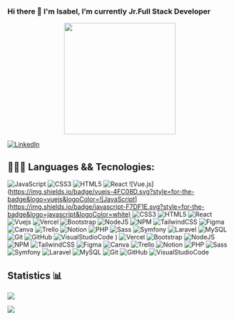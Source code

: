 ### Hi there 👋 I'm Isabel, I’m currently Jr.Full Stack Developer 

<div align="center" dir="column">
   <a target="_blanck" rel="noopener noreferrer" href="http://www.epc-ucb.edu.bo/mfm/images/smilies/itchy-n-scratchy.gif"></a>
   <img width="250px" src="http://www.epc-ucb.edu.bo/mfm/images/smilies/itchy-n-scratchy.gif" data-canonical-src="https://i.imgur.com/99BZ8IU.gif" style="max-width: 100%;">
</div>

[![LinkedIn](https://img.shields.io/badge/IsabelGM-%230077B5.svg?logo=linkedin&logoColor=white)](https://www.linkedin.com/in/isabel-gutierrez-moreno/)

## 👩🏼‍💻 Languages && Tecnologies:
![JavaScript](https://img.shields.io/badge/javascript-F7DF1E.svg?style=for-the-badge&logo=javascript&logoColor=white) ![CSS3](https://img.shields.io/badge/css3-1572B6.svg?style=for-the-badge&logo=css3&logoColor=white) ![HTML5](https://img.shields.io/badge/html5-E34F26.svg?style=for-the-badge&logo=html5&logoColor=white) ![React](https://img.shields.io/badge/ReactJs-61DAFB.svg?style=for-the-badge&logo=react&logoColor=white) ![Vue.js](https://img.shields.io/badge/vuejs-4FC08D.svg?style=for-the-badge&logo=vuejs&logoColor=![JavaScript](https://img.shields.io/badge/javascript-F7DF1E.svg?style=for-the-badge&logo=javascript&logoColor=white) ![CSS3](https://img.shields.io/badge/css3-1572B6.svg?style=for-the-badge&logo=css3&logoColor=white) ![HTML5](https://img.shields.io/badge/html5-E34F26.svg?style=for-the-badge&logo=html5&logoColor=white) ![React](https://img.shields.io/badge/ReactJs-61DAFB.svg?style=for-the-badge&logo=react&logoColor=white) ![Vuejs](https://img.shields.io/badge/vuejs-4FC08D.svg?style=for-the-badge&logo=vuedotjs&logoColor=%234FC08D) ![Vercel](https://img.shields.io/badge/vercel-000000.svg?style=for-the-badge&logo=vercel&logoColor=white) ![Bootstrap](https://img.shields.io/badge/bootstrap-7952B3.svg?style=for-the-badge&logo=bootstrap&logoColor=white) ![NodeJS](https://img.shields.io/badge/node.js-339933?style=for-the-badge&logo=node.js&logoColor=white) ![NPM](https://img.shields.io/badge/NPM-CB3837.svg?style=for-the-badge&logo=npm&logoColor=white) ![TailwindCSS](https://img.shields.io/badge/tailwindcss-06B6D4.svg?style=for-the-badge&logo=tailwind-css&logoColor=white) ![Figma](https://img.shields.io/badge/figma-F24E1E.svg?style=for-the-badge&logo=figma&logoColor=white) ![Canva](https://img.shields.io/badge/Canva-00C4CC.svg?style=for-the-badge&logo=Canva&logoColor=white) ![Trello](https://img.shields.io/badge/Trello-0052CC.svg?style=for-the-badge&logo=Trello&logoColor=white) ![Notion](https://img.shields.io/badge/Notion-000000.svg?style=for-the-badge&logo=notion&logoColor=white) ![PHP](https://img.shields.io/badge/PHP-777BB4.svg?style=for-the-badge&logo=php&logoColor=white) ![Sass](https://img.shields.io/badge/Sass-CC6699.svg?style=for-the-badge&logo=Sass&logoColor=white) ![Symfony](https://img.shields.io/badge/Symfony-000000.svg?style=for-the-badge&logo=Symfony&logoColor=white) ![Laravel](https://img.shields.io/badge/Laravel-FF2D20.svg?style=for-the-badge&logo=Laravel&logoColor=white) ![MySQL](https://img.shields.io/badge/MySQL-4479A1.svg?style=for-the-badge&logo=MySQL&logoColor=white) ![Git](https://img.shields.io/badge/Git-F05032.svg?style=for-the-badge&logo=Git&logoColor=white) ![GitHub](https://img.shields.io/badge/GitHub-181717.svg?style=for-the-badge&logo=GitHub&logoColor=white) ![VisualStudioCode](https://img.shields.io/badge/VisualStudioCode-007ACC.svg?style=for-the-badge&logo=VisualStudioCode&logoColor=white)
) ![Vercel](https://img.shields.io/badge/vercel-000000.svg?style=for-the-badge&logo=vercel&logoColor=white) ![Bootstrap](https://img.shields.io/badge/bootstrap-7952B3.svg?style=for-the-badge&logo=bootstrap&logoColor=white) ![NodeJS](https://img.shields.io/badge/node.js-339933?style=for-the-badge&logo=node.js&logoColor=white) ![NPM](https://img.shields.io/badge/NPM-CB3837.svg?style=for-the-badge&logo=npm&logoColor=white) ![TailwindCSS](https://img.shields.io/badge/tailwindcss-06B6D4.svg?style=for-the-badge&logo=tailwind-css&logoColor=white) ![Figma](https://img.shields.io/badge/figma-F24E1E.svg?style=for-the-badge&logo=figma&logoColor=white) ![Canva](https://img.shields.io/badge/Canva-00C4CC.svg?style=for-the-badge&logo=Canva&logoColor=white) ![Trello](https://img.shields.io/badge/Trello-0052CC.svg?style=for-the-badge&logo=Trello&logoColor=white) ![Notion](https://img.shields.io/badge/Notion-000000.svg?style=for-the-badge&logo=notion&logoColor=white) ![PHP](https://img.shields.io/badge/PHP-777BB4.svg?style=for-the-badge&logo=php&logoColor=white) ![Sass](https://img.shields.io/badge/Sass-CC6699.svg?style=for-the-badge&logo=Sass&logoColor=white) ![Symfony](https://img.shields.io/badge/Symfony-000000.svg?style=for-the-badge&logo=Symfony&logoColor=white) ![Laravel](https://img.shields.io/badge/Laravel-FF2D20.svg?style=for-the-badge&logo=Laravel&logoColor=white) ![MySQL](https://img.shields.io/badge/MySQL-4479A1.svg?style=for-the-badge&logo=MySQL&logoColor=white) ![Git](https://img.shields.io/badge/Git-F05032.svg?style=for-the-badge&logo=Git&logoColor=white) ![GitHub](https://img.shields.io/badge/GitHub-181717.svg?style=for-the-badge&logo=GitHub&logoColor=white) ![VisualStudioCode](https://img.shields.io/badge/VisualStudioCode-007ACC.svg?style=for-the-badge&logo=VisualStudioCode&logoColor=white)
  
## Statistics 📊
![](https://github-readme-stats.vercel.app/api?username=isabelgumo)

![](https://github-readme-stats.vercel.app/api/top-langs/?username=isabelgumo&theme=dark&hide_border=false&include_all_commits=false&count_private=false&layout=compact)


<!--
**IsabelGuMo/IsabelGuMo** is a ✨ _special_ ✨ repository because its `README.md` (this file) appears on your GitHub profile.

Here are some ideas to get you started:

- 🔭 I’m currently working on ...
- 🌱 I’m currently learning ...
- 👯 I’m looking to collaborate on ...
- 🤔 I’m looking for help with ...
- 💬 Ask me about ...
- 📫 How to reach me: ...
- 😄 Pronouns: ...
- ⚡ Fun fact: ...
-->

